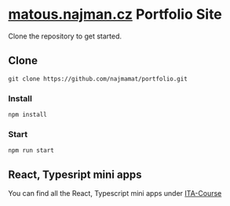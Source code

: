 # [matous.najman.cz](matous.najman.cz) Portfolio Site

Clone the repository to get started.

## [](#clone-repository)Clone

```
git clone https://github.com/najmamat/portfolio.git
```

### [](#install)Install

```
npm install
```

### [](#start)Start

```
npm run start
```

## React, Typesript mini apps

You can find all the React, Typescript mini apps under [ITA-Course](https://github.com/najmamat/ita-2022/tree/main/src/routes/ita-course)

